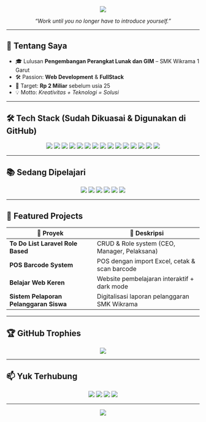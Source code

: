 <!-- Banner -->
<p align="center">
  <img src="https://capsule-render.vercel.app/api?type=waving&color=0f2027&height=250&section=header&text=Hi%20👋%20I'm%20Rasvyy%20aka%20Justin&fontSize=45&fontAlignY=40&desc=Web%20Developer%20%7C%20UI%20Designer%20%7C%20Digital%20Marketer&descSize=15&fontColor=ffffff&animation=fadeIn" />
</p>

<p align="center"><i>“Work until you no longer have to introduce yourself.”</i></p>

---

## 🧠 Tentang Saya
- 🎓 Lulusan **Pengembangan Perangkat Lunak dan GIM** – SMK Wikrama 1 Garut  
- 🛠 Passion: **Web Development** & **FullStack**  
- 🚀 Target: **Rp 2 Miliar** sebelum usia 25  
- 💡 Motto: *Kreativitas + Teknologi = Solusi*

---

## 🛠 Tech Stack (Sudah Dikuasai & Digunakan di GitHub)
<p align="center">
  <img src="https://img.shields.io/badge/HTML5-E34F26?style=for-the-badge&logo=html5&logoColor=white" />
  <img src="https://img.shields.io/badge/CSS3-1572B6?style=for-the-badge&logo=css3&logoColor=white" />
  <img src="https://img.shields.io/badge/TailwindCSS-38B2AC?style=for-the-badge&logo=tailwind-css&logoColor=white" />
  <img src="https://img.shields.io/badge/JavaScript-F7DF1E?style=for-the-badge&logo=javascript&logoColor=black" />
  <img src="https://img.shields.io/badge/PHP-777BB4?style=for-the-badge&logo=php&logoColor=white" />
  <img src="https://img.shields.io/badge/Laravel-F72C1F?style=for-the-badge&logo=laravel&logoColor=white" />
  <img src="https://img.shields.io/badge/Vite-646CFF?style=for-the-badge&logo=vite&logoColor=white" />
  <img src="https://img.shields.io/badge/Bootstrap-7952B3?style=for-the-badge&logo=bootstrap&logoColor=white" />
  <img src="https://img.shields.io/badge/Node.js-339933?style=for-the-badge&logo=node.js&logoColor=white" />
  <img src="https://img.shields.io/badge/Express.js-000000?style=for-the-badge&logo=express&logoColor=white" />
  <img src="https://img.shields.io/badge/NestJS-E0234E?style=for-the-badge&logo=nestjs&logoColor=white" />
  <img src="https://img.shields.io/badge/Nuxt-00DC82?style=for-the-badge&logo=nuxt.js&logoColor=white" />
  <img src="https://img.shields.io/badge/Next.js-000000?style=for-the-badge&logo=next.js&logoColor=white" />
  <img src="https://img.shields.io/badge/Figma-F24E1E?style=for-the-badge&logo=figma&logoColor=white" />
  <img src="https://img.shields.io/badge/TypeScript-3178C6?style=for-the-badge&logo=typescript&logoColor=white" />
</p>

---

## 📚 Sedang Dipelajari
<p align="center">
  <img src="https://img.shields.io/badge/Nuxt.js-00C58E?style=for-the-badge&logo=nuxt.js&logoColor=white" />
  <img src="https://img.shields.io/badge/NestJS-E0234E?style=for-the-badge&logo=nestjs&logoColor=white" />
  <img src="https://img.shields.io/badge/Next.js-000000?style=for-the-badge&logo=next.js&logoColor=white" />
  <img src="https://img.shields.io/badge/TypeScript-3178C6?style=for-the-badge&logo=typescript&logoColor=white" />
  <img src="https://img.shields.io/badge/Node.js-339933?style=for-the-badge&logo=node.js&logoColor=white" />
  <img src="https://img.shields.io/badge/Express.js-000000?style=for-the-badge&logo=express&logoColor=white" />
</p>

---

## 🚀 Featured Projects
| 🚧 Proyek | 📝 Deskripsi |
|----------|-------------|
| **To Do List Laravel Role Based** | CRUD & Role system (CEO, Manager, Pelaksana) |
| **POS Barcode System** | POS dengan import Excel, cetak & scan barcode |
| **Belajar Web Keren** | Website pembelajaran interaktif + dark mode |
| **Sistem Pelaporan Pelanggaran Siswa** | Digitalisasi laporan pelanggaran SMK Wikrama |

---

## 🏆 GitHub Trophies
<p align="center">
  <img src="https://github-profile-trophy.vercel.app/?username=Rasviy&theme=onedark&column=7" />
</p>

---

## 📫 Yuk Terhubung
<p align="center">
  <a href="mailto:muhammadrasviy@email.com"><img src="https://img.shields.io/badge/Email-D14836?style=for-the-badge&logo=gmail&logoColor=white" /></a>
  <a href="https://www.linkedin.com/in/muhammad-rasviy-rahmat-74b79228b/"><img src="https://img.shields.io/badge/LinkedIn-0077B5?style=for-the-badge&logo=linkedin&logoColor=white" /></a>
  <a href="https://instagram.com/rasviy" target="_blank"><img src="https://img.shields.io/badge/Instagram-E4405F?style=for-the-badge&logo=instagram&logoColor=white" /></a>
  <a href="https://rasviy.dev"><img src="https://img.shields.io/badge/Portfolio-24292e?style=for-the-badge&logo=github&logoColor=white" /></a>
</p>

---

<!-- Footer -->
<p align="center">
  <img src="https://capsule-render.vercel.app/api?type=waving&color=0f2027&height=200&section=footer" />
</p>
